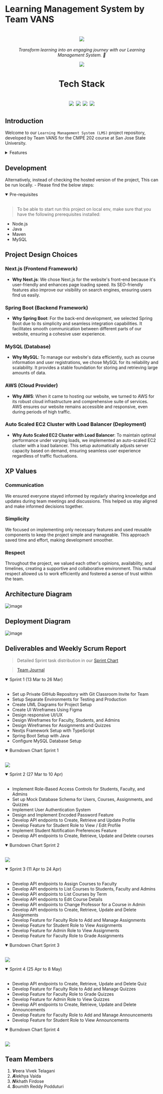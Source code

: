 <!--Team Name-->
# Learning Management System by Team VANS

<h1 align="center">
    <a href="https://docs.google.com/spreadsheets/d/1SPtBPZjJfs1aljyR0dSkWJUQrc0ujuTY2ZukZDJz5Ow/edit#gid=1232063613">
    <img src="https://raw.githubusercontent.com/veeravivekt/lms-nextjs-frontend/main/6C4AA8CB-C873-45FA-9E5F-31E6BA85E311_1_201_a.jpeg"/>
    </a>
    
</h1>


<!--Project Title/Quote-->
<p align="center">
  <i align="center">Transform learning into an engaging journey with our Learning Management System. 🚀</i>
</p>

<!--Project Image with technologies-->

<p align="center">
    <a href="https://docs.google.com/spreadsheets/d/1SPtBPZjJfs1aljyR0dSkWJUQrc0ujuTY2ZukZDJz5Ow/edit#gid=1287233871">
    <img src="https://img.shields.io/badge/Sprint_Chart-Team_VANS-7E30E1">
    </a>
</p>

<h1 align="center">

Tech Stack

<img src="https://img.shields.io/badge/next%20js-000000?style=for-the-badge&logo=nextdotjs&logoColor=white" />
<img src="https://img.shields.io/badge/Spring_Boot-F2F4F9?style=for-the-badge&logo=spring-boot" />
<img src="https://img.shields.io/badge/MySQL-005C84?style=for-the-badge&logo=mysql&logoColor=white" />
<img src="https://img.shields.io/badge/Amazon_AWS-FF9900?style=for-the-badge&logo=amazonaws&logoColor=white" />

</h1>


## Introduction

 Welcome to our `Learning Management System (LMS)` project repository, developed by Team VANS for the CMPE 202 course at San Jose State University.


<details closed>
<summary>
 Features
</summary> <br />
<!-- INSERT FEATURES IMAGES HERE-->  
<p align="center">
    <img width="49%" src="https://raw.githubusercontent.com/veeravivekt/lms-nextjs-frontend/main/public/StudentView.png" alt="1"/>
    &nbsp;
    <img width="49%" src="https://raw.githubusercontent.com/veeravivekt/lms-nextjs-frontend/main/public/HomeScreen.png"/>
    <img width="49%" src="https://raw.githubusercontent.com/veeravivekt/lms-nextjs-frontend/main/public/AddAssignment.png" alt="1"/>
    &nbsp;
    <img width="49%" src="https://raw.githubusercontent.com/veeravivekt/lms-nextjs-frontend/main/public/FacultyView.png" alt="customize-code"/>
    <img width="49%" src="https://raw.githubusercontent.com/veeravivekt/lms-nextjs-frontend/main/public/ListSubmissions.png"/>


</p>
    
</details>


## Development

Alternatively, instead of checking the hosted version of the project, This can be run locally. - Please find the below steps:

<details open>
<summary>
Pre-requisites
</summary> <br />

> To be able to start run this project on local env, make sure that you have the following prerequisites installed:

- Node.js
- Java
- Maven
- MySQL
</details>


## Project Design Choices

### Next.js (Frontend Framework)
- **Why Next.js**: We chose Next.js for the website's front-end because it's user-friendly and enhances page loading speed. Its SEO-friendly features also improve our visibility on search engines, ensuring users find us easily.
   
### Spring Boot (Backend Framework)
- **Why Spring Boot**: For the back-end development, we selected Spring Boot due to its simplicity and seamless integration capabilities. It facilitates smooth communication between different parts of our website, ensuring a cohesive user experience.
   
### MySQL (Database)
- **Why MySQL**: To manage our website's data efficiently, such as course information and user registrations, we chose MySQL for its reliability and scalability. It provides a stable foundation for storing and retrieving large amounts of data.
   
### AWS (Cloud Provider)
- **Why AWS**: When it came to hosting our website, we turned to AWS for its robust cloud infrastructure and comprehensive suite of services. AWS ensures our website remains accessible and responsive, even during periods of high traffic.
   
### Auto Scaled EC2 Cluster with Load Balancer (Deployment)
- **Why Auto Scaled EC2 Cluster with Load Balancer**: To maintain optimal performance under varying loads, we implemented an auto-scaled EC2 cluster with a load balancer. This setup automatically adjusts server capacity based on demand, ensuring seamless user experience regardless of traffic fluctuations.

## XP Values

### Communication
We ensured everyone stayed informed by regularly sharing knowledge and updates during team meetings and discussions. This helped us stay aligned and make informed decisions together.

### Simplicity
We focused on implementing only necessary features and used reusable components to keep the project simple and manageable. This approach saved time and effort, making development smoother.

### Respect
Throughout the project, we valued each other's opinions, availability, and timelines, creating a supportive and collaborative environment. This mutual respect allowed us to work efficiently and fostered a sense of trust within the team.

## Architecture Diagram

![image](https://raw.githubusercontent.com/veeravivekt/lms-nextjs-frontend/main/public/Component_LMS.png)

## Deployment Diagram

![image](https://raw.githubusercontent.com/veeravivekt/lms-nextjs-frontend/main/public/DeploymentDiagramLMS.png)

## Deliverables and Weekly Scrum Report

> Detailed Sprint task distribution in our [Sprint Chart](https://docs.google.com/spreadsheets/d/1SPtBPZjJfs1aljyR0dSkWJUQrc0ujuTY2ZukZDJz5Ow/edit#gid=1232063613)


> [Team Journal](https://docs.google.com/document/d/1PobRP_-0e5MNLPLzWF5RvtG2FytLsy_D0lys2sY1h7U/edit?usp=sharing)

<details open>
<summary>
Sprint 1 (13 Mar to 26 Mar)
</summary> <br />

- Set up Private GitHub Repository with Git Classroom Invite for Team
- Setup Separate Environments for Testing and Production
- Create UML Diagrams for Project Setup
- Create UI Wireframes Using Figma
- Design responsive UI/UX
- Design Wireframes for Faculty, Students, and Admins
- Design Wireframes for Assignments and Quizzes
- Nextjs Framework Setup with TypeScript
- Spring Boot Setup with Java
- Configure MySQL Database Setup

</details>

<details open>
<summary>
Burndown Chart Sprint 1
</summary> <br />

 <img src="https://raw.githubusercontent.com/veeravivekt/lms-nextjs-frontend/main/public/Sprint1.png"/></a>

</details>

<details open>
<summary>
Sprint 2 (27 Mar to 10 Apr)
</summary> <br />

- Implement Role-Based Access Controls for Students, Faculty, and Admins
- Set up Mock Database Schema for Users, Courses, Assignments, and Quizzes
- Implement User Authentication System
- Design and Implement Encoded Password Feature
- Develop API endpoints to Create, Retrieve and Update Profile
- Develop Feature for Student Role to View / Edit Profile
- Implement Student Notification Preferences Feature
- Develop API endpoints to Create, Retrieve, Update and Delete courses

</details>

<details open>
<summary>
Burndown Chart Sprint 2
</summary> <br />

 <img src="https://raw.githubusercontent.com/veeravivekt/lms-nextjs-frontend/main/public/Sprint2.png"/></a>

</details>

<details open>
<summary>
Sprint 3 (11 Apr to 24 Apr)
</summary> <br />

- Develop API endpoints to Assign Courses to Faculty
- Develop API endpoints to List Courses to Students, Faculty and Admins
- Develop API endpoints to List Courses by Term
- Develop API endpoints to Edit Course Details
- Develop API endpoints to Change Professor for a Course in Admin
- Develop API endpoints to Create, Retrieve, Update and Delete Assignments
- Develop Feature for Faculty Role to Add and Manage Assignments
- Develop Feature for Student Role to View Assignments
- Develop Feature for Admin Role to View Assignments
- Develop Feature for Faculty Role to Grade Assignments

</details>

<details open>
<summary>
Burndown Chart Sprint 3
</summary> <br />

 <img src="https://raw.githubusercontent.com/veeravivekt/lms-nextjs-frontend/main/public/Sprint3.png"/></a>

</details>

<details open>
<summary>
Sprint 4 (25 Apr to 8 May)
</summary> <br />

- Develop API endpoints to Create, Retrieve, Update and Delete Quiz
- Develop Feature for Faculty Role to Add and Manage Quizzes
- Develop Feature for Faculty Role to Grade Quizzes
- Develop Feature for Admin Role to View Quizzes
- Develop API endpoints to Create, Retrieve, Update and Delete Announcements
- Develop Feature for Faculty Role to Add and Manage Announcements
- Develop Feature for Student Role to View Announcements
</details>

<details open>
<summary>
Burndown Chart Sprint 4
</summary> <br />

 <img src="https://raw.githubusercontent.com/veeravivekt/lms-nextjs-frontend/main/public/Sprint4.png"/></a>

</details>


## Team Members

1. ***V***eera Vivek Telagani
2. ***A***lekhya Vaida
3. ***N***ikhath Firdose
4. ***S***oumith Reddy Podduturi 
